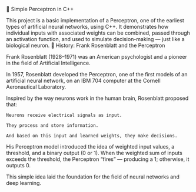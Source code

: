 🧠 Simple Perceptron in C++

This project is a basic implementation of a Perceptron, one of the earliest types of artificial neural networks, using C++. It demonstrates how individual inputs with associated weights can be combined, passed through an activation function, and used to simulate decision-making — just like a biological neuron.
📜 History: Frank Rosenblatt and the Perceptron

Frank Rosenblatt (1928–1971) was an American psychologist and a pioneer in the field of Artificial Intelligence.

In 1957, Rosenblatt developed the Perceptron, one of the first models of an artificial neural network, on an IBM 704 computer at the Cornell Aeronautical Laboratory.

Inspired by the way neurons work in the human brain, Rosenblatt proposed that:

    Neurons receive electrical signals as input.

    They process and store information.

    And based on this input and learned weights, they make decisions.

His Perceptron model introduced the idea of weighted input values, a threshold, and a binary output (0 or 1). When the weighted sum of inputs exceeds the threshold, the Perceptron “fires” — producing a 1; otherwise, it outputs 0.

This simple idea laid the foundation for the field of neural networks and deep learning.
